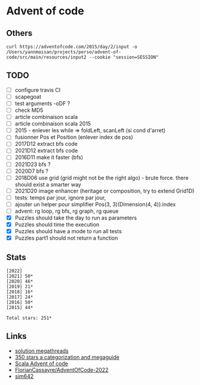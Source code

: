 # Advent of code

## Others

```
curl https://adventofcode.com/2015/day/2/input -o /Users/yannmoisan/projects/perso/advent-of-code/src/main/resources/input2 --cookie "session=SESSION"
```

## TODO

- [ ] configure travis CI
- [ ] scapegoat
- [ ] test arguments -oDF ?
- [ ] check MD5
- [ ] article combinaison scala
- [ ] article combinaison scala 2015
- [ ] 2015 - enlever les while => foldLeft, scanLeft (si cond d'arret)
- [ ] fusionner Pos et Position (enlever index de pos)
- [ ] 2017D12 extract bfs code
- [ ] 2021D12 extract bfs code
- [ ] 2016D11 make it faster (bfs)
- [ ] 2021D23 bfs ?
- [ ] 2020D7 bfs ?
- [ ] 2018D06 use grid (grid might not be the right algo) - brute  force. there should exist a smarter way
- [ ] 2021D20 image enhancer (heritage or composition, try to extend Grid1D)
- [ ] tests: temps par jour, ignore par jour,
- [ ] ajouter un helper pour simplifier Pos(3, 3)(Dimension(4, 4)).index
- [ ] advent: rg loop, rg bfs, rg graph, rg queue
- [X] Puzzles should take the day to run as parameters
- [X] Puzzles should time the execution
- [X] Puzzles should have a mode to run all tests
- [X] Puzzles part1 should not return a function

## Stats

```
[2022]    
[2021] 50*
[2020] 46*
[2019] 21*
[2018] 16*
[2017] 24*
[2016] 50*
[2015] 44*

Total stars: 251*
```

## Links

- [solution megathreads](https://www.reddit.com/r/adventofcode/wiki/archives/solution_megathreads/)
- [350 stars a categorization and megaguide](https://www.reddit.com/r/adventofcode/comments/z0vmy0/350_stars_a_categorization_and_megaguide/)
- [Scala Advent of code](https://scalacenter.github.io/scala-advent-of-code/)
- [FlorianCassayre/AdventOfCode-2022](https://github.com/FlorianCassayre/AdventOfCode-2022)
- [sim642](https://github.com/sim642/adventofcode)